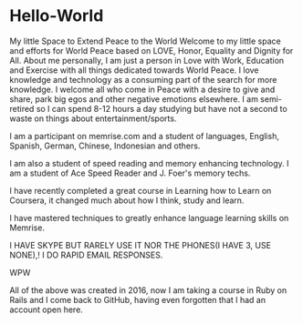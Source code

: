 # Hello-World
My little Space to Extend Peace to the World
Welcome to my little space and efforts for World Peace based on LOVE, Honor, Equality and Dignity for All.
About me personally, I am just a person in Love with Work, Education and Exercise with all things dedicated towards World Peace.
I love knowledge and technology as a consuming part of the search for more knowledge.
I welcome all who come in Peace with a desire to give and share, park big egos and other negative emotions elsewhere.
I am semi-retired so I can spend 8-12 hours a day studying but have not a second to waste on things about entertainment/sports.

I am a participant on memrise.com and a student of languages, English, Spanish, German, Chinese, Indonesian and others.

I am also a student of speed reading and memory enhancing technology. I am a student of Ace Speed Reader and J. Foer's memory techs.

I have recently completed a great course in Learning how to Learn on Coursera, it changed much about how I think, study and learn.

I have mastered techniques to greatly enhance language learning skills on Memrise.

I HAVE SKYPE BUT RARELY USE IT NOR THE PHONES(I HAVE 3, USE NONE),! I DO RAPID EMAIL RESPONSES.

WPW

All of the above was created in 2016, now I am taking a course in Ruby on Rails and I come back to GitHub, having even forgotten that I had an account open here.
